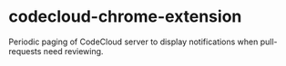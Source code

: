 # codecloud-chrome-extension

Periodic paging of CodeCloud server to display notifications when pull-requests need reviewing.
